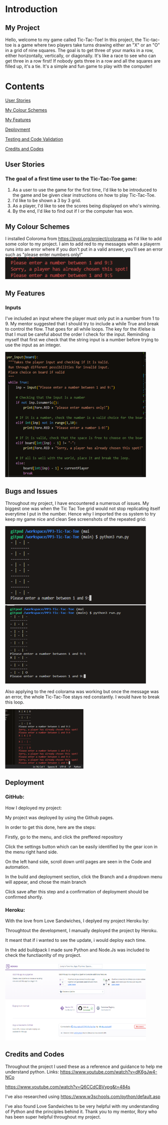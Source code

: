 # Introduction 
## My Project
Hello, welcome to my game called Tic-Tac-Toe! 
In this project, the Tic-tac-toe is a game where two players take turns drawing either an "X" or an "O" in a grid of nine squares. The goal is to get three of your marks in a row, either horizontally, vertically, or diagonally. It's like a race to see who can get three in a row first! If nobody gets three in a row and all the squares are filled up, it's a tie. It's a simple and fun game to play with the computer!

# Contents
[User Stories](#user-stories "Go to User-stories")

[My Colour Schemes](#my-colour-schemes "Go to my-colour-schemes")

[My Features](#my-colour-schemes "Go to my-features")

[Deployment ](#deployment "Go to my-deployment")

[Testing and Code Validation](#testing-and-code-validation "Go to testing-and-code-validation")

[Credits and Codes](#credits-and-codes "Go to credits-and-codes")

## User Stories
### The goal of a first time user to the Tic-Tac-Toe game:
1. As a user to use the game for the first time, I'd like to be introduced to the game and be given clear instructions on how to play Tic-Tac-Toe.
2. I'd like to be shown a 3 by 3 grid. 
3. As a player, I'd like to see the scores being displayed on who's winning.
4. By the end, I'd like to find out if I or the computer has won. 

## My Colour Schemes 
I installed Coloroma from https://pypi.org/project/colorama as I'd like to add some color to my project. I aim to add red to my messages when a playerm runs into an error where if you don't put in a valid answer, you'll see an error such as "please enter numbers only!"
<img src="assets/images/error_message.png" width="400" height="70">

## My Features
### Inputs 
I've included an input where the player must only put in a number from 1 to 9. 
My mentor suggested that I should try to include a while True and break to control the flow. That goes for all while loops.
The key for the if/else is that I must be careful about the order I check for the input. Reminding myself that first we check that the string input is a number before trying to use the input as an integer.

<img src="assets/images/input.png" width="450" height="400">

## Bugs and Issues
Throughout my project, I have encountered a numerous of issues.
My biggest one was when the Tic Tac Toe grid would not stop replicating itself everytime I put in the number. Hence why I imported the os system to try keep my game nice and clean 
See screenshots of the repeated grid:

<img src="assets/images/first_repeat.png" width="450" height="250">

<img src="assets/images/second_repeat.png" width="450" height="250">

Also applying to the red colorama was working but once the message was an error, the whole Tic-Tac-Toe stays red constantly. I would have to break this loop.

<img src="assets/images/red_message.png" width="250" height="190">

## Deployment 
### GitHub:
How I deployed my project:

My project was deployed by using the Github pages. 

In order to get this done, here are the steps:

Firstly, go to the menu, and click the preffered repository

Click the settings button which can be easily identified by the gear icon in the menu right hand side. 

On the left hand side, scroll down until pages are seen in the Code and automation.

In the build and deployment section, click the Branch and a dropdown menu will appear, and chose the main branch

Click save after this step and a confirmation of deployment should be confirmed shortly. 


### Heroku: 
With the love from Love Sandwiches,
I deplyed my project Heroku by:

Throughtout the development, I manually deployed the project by Heroku. 

It meant that if i wanted to see the update, i would deploy each time.

In the add buildpack I made sure Python and Node.Js was included to check the functiaonlty of my project.

<img src="assets/images/heroku_deploy.png" width="450" height="250">



## Credits and Codes
Throughout the project I used these as a reference and guidance to help me understand python.
Links:
https://www.youtube.com/watch?v=dK6gJw4-NCo

https://www.youtube.com/watch?v=Q6CCdCBVypg&t=484s

I've also researched using https://www.w3schools.com/python/default.asp

I've also found Love Sandwiches to be very helpful with my understanding of Python and the principles behind it.
Thank you to my mentor, Rory who has been super helpful throughout my project.



